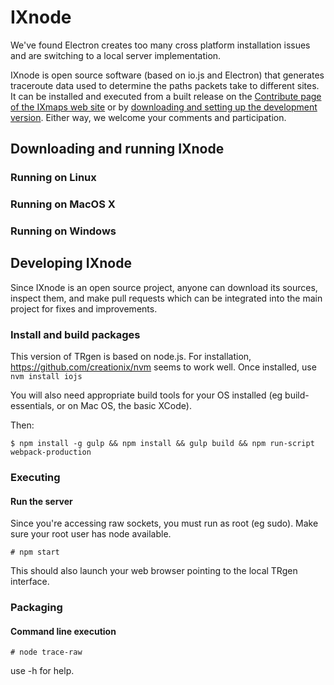 # IXnode

We've found Electron creates too many cross platform installation issues and are switching to a local server implementation.

IXnode is open source software (based on io.js and Electron) that generates traceroute data used to determine the paths packets take to different sites. It can be installed and executed from a built release on the [Contribute page of the IXmaps web site](https://www.ixmaps.ca/contribute.php) or by [downloading and setting up the development version](https://github.com/ixmaps/ixnode/). Either way, we welcome your comments and participation.

## Downloading and running IXnode

### Running on Linux

### Running on MacOS X

### Running on Windows

## Developing IXnode

Since IXnode is an open source project, anyone can download its sources, inspect them, and make pull requests which can be integrated into the main project for fixes and improvements.

### Install and build packages

This version of TRgen is based on node.js. For installation, https://github.com/creationix/nvm seems to work well. Once installed, use `nvm install iojs`

You will also need appropriate build tools for your OS installed (eg build-essentials, or on Mac OS, the basic XCode).

Then:

`$ npm install -g gulp && npm install && gulp build && npm run-script webpack-production`

### Executing

#### Run the server

Since you're accessing raw sockets, you must run as root (eg sudo). Make sure your root user has node available.

`# npm start`

This should also launch your web browser pointing to the local TRgen interface.

### Packaging

#### Command line execution

`# node trace-raw`

use -h for help.
